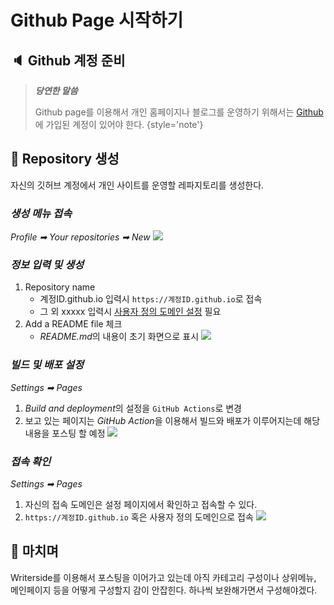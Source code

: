 # Github Page 시작하기

## 🔈 Github 계정 준비

> ***당연한 말씀***
>
> Github page를 이용해서 개인 홈페이지나 블로그를 운영하기 위해서는
> [Github](https://github.com/)에 가입된 계정이 있어야 한다.
{style='note'}

## 💎 Repository 생성
자신의 깃허브 계정에서 개인 사이트를 운영할 레파지토리를 생성한다.

### ***생성 메뉴 접속***
*Profile ➡ Your repositories ➡ New*
![](20241127_172942.png)

### ***정보 입력 및 생성***
1. Repository name
    - <shortcut>계정ID.github.io</shortcut> 입력시 `https://계정ID.github.io`로 접속
    - 그 외 <shortcut>xxxxx</shortcut> 입력시 [사용자 정의 도메인 설정](https://rundevelrun.6developer.com/github-pages-personal-domain.html) 필요
2. Add a README file 체크
    - *README.md*의 내용이 초기 화면으로 표시 
![](20241127_164354.png)

### ***빌드 및 배포 설정***
*Settings ➡ Pages*
1. *Build and deployment*의 설정을 `GitHub Actions`로 변경
2. 보고 있는 페이지는 *GitHub Action*을 이용해서 빌드와 배포가 이루어지는데 해당 내용을 포스팅 할 예정
![](20241128_083031.png)

### ***접속 확인***
*Settings ➡ Pages*
1. 자신의 접속 도메인은 설정 페이지에서 확인하고 접속할 수 있다.
2. `https://계정ID.github.io` 혹은 사용자 정의 도메인으로 접속
![](20241128_083702.png)

## 👋 마치며
Writerside를 이용해서 포스팅을 이어가고 있는데 아직 카테고리 구성이나 상위메뉴, 메인페이지 등을 어떻게 구성할지 감이 안잡힌다.
하나씩 보완해가면서 구성해야겠다.

<inline-frame src="https://github.com/rundevelrun/rundevelrun.github.io/raw/refs/heads/main/Writerside/cfg/static/giscus.html" width="100%"/>